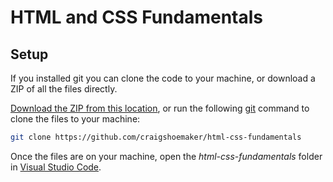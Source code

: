 # HTML and CSS Fundamentals

## Setup

If you installed git you can clone the code to your machine, or download a ZIP of all the files directly.

[Download the ZIP from this location](https://github.com/craigshoemaker/html-css-fundamentals/archive/main.zip), or run the following [git](https://git-scm.com/downloads) command to clone the files to your machine:

```bash
git clone https://github.com/craigshoemaker/html-css-fundamentals
```

Once the files are on your machine, open the _html-css-fundamentals_ folder in [Visual Studio Code](https://code.visualstudio.com/).
